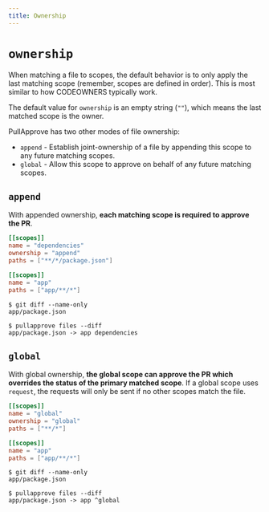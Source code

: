```yaml
---
title: Ownership
---
```


# `ownership`

When matching a file to scopes, the default behavior is to only apply the last matching scope (remember, scopes are defined in order). This is most similar to how CODEOWNERS typically work.

The default value for `ownership` is an empty string (`""`), which means the last matched scope is the owner.

PullApprove has two other modes of file ownership:

- `append` - Establish joint-ownership of a file by appending this scope to any future matching scopes.
- `global` - Allow this scope to approve on behalf of any future matching scopes.



## `append`

With appended ownership, **each matching scope is required to approve the PR**.

```toml
[[scopes]]
name = "dependencies"
ownership = "append"
paths = ["**/*/package.json"]

[[scopes]]
name = "app"
paths = ["app/**/*"]
```

```console
$ git diff --name-only
app/package.json

$ pullapprove files --diff
app/package.json -> app dependencies
```

## `global`

With global ownership, **the global scope can approve the PR which overrides the status of the primary matched scope**. If a global scope uses `request`, the requests will only be sent if no other scopes match the file.

```toml
[[scopes]]
name = "global"
ownership = "global"
paths = ["**/*"]

[[scopes]]
name = "app"
paths = ["app/**/*"]
```

```console
$ git diff --name-only
app/package.json

$ pullapprove files --diff
app/package.json -> app ^global
```
